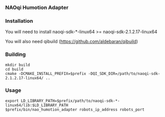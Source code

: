 ### NAOqi Humotion Adapter

### Installation

You will need to install naoqi-sdk-*-linux64 >= naoqi-sdk-2.1.2.17-linux64

You will also need qibuild (https://github.com/aldebaran/qibuild)

### Building

    mkdir build
    cd build
    cmake -DCMAKE_INSTALL_PREFIX=$prefix -DQI_SDK_DIR=/path/to/naoqi-sdk-2.1.2.17-linux64/ ..

### Usage

    export LD_LIBRARY_PATH=$prefix/path/to/naoqi-sdk-*-linux64/lib:$LD_LIBRARY_PATH
    $prefix/bin/nao_humotion_adapter robots_ip_address robots_port
